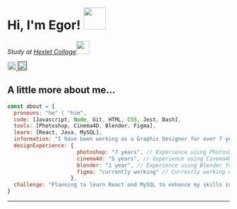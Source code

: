 <h1> Hi, I'm Egor! <img src="https://github.com/wleha1/wleha1/assets/149160032/6079daf2-888c-4398-a272-64b54edb46d7" width="50"></h2>


<p><em>Study at <a href="https://hexly.ru/">Hexlet Collage</a><img src="https://media.giphy.com/media/WUlplcMpOCEmTGBtBW/giphy.gif" width="30"> 
</em></p>

<a href="https://t.me/wlehaa" target="_blank">
    <img src="https://img.shields.io/static/v1?message=Telegram&logo=telegram&label=&color=2CA5E0&logoColor=white&labelColor=&style=for-the-badge" height="20" alt="telegram logo"  />
</a>
<a href="" target="_blank">
  <img alt="Static Badge" src="https://img.shields.io/badge/welcome-to%20my%20profile-blue" height="20">
</a>



<h2> A little more about me... </h2>

```javascript
const about = {
  pronouns: "he" | "him",
  code: [Javascript, Node, Git, HTML, CSS, Jest, Bash],
  tools: [Photoshop, Cinema4D, Blender, Figma],
  learn: [React, Java, MySQL],
  information: "I have been working as a Graphic Designer for over 7 years :)"
  designExperience: {
                      photoshop: "7 years", // Experience using Photoshop for 7 years
                      cinema4d: "5 years", // Experience using Cinema4D for 5 years
                      blender: "1 year", // Experience using Blender for 1 year
                      figma: "currently working" // Currently working with Figma
                    },
  challenge: "Planning to learn React and MySQL to enhance my skills in web development."
}
```


---
